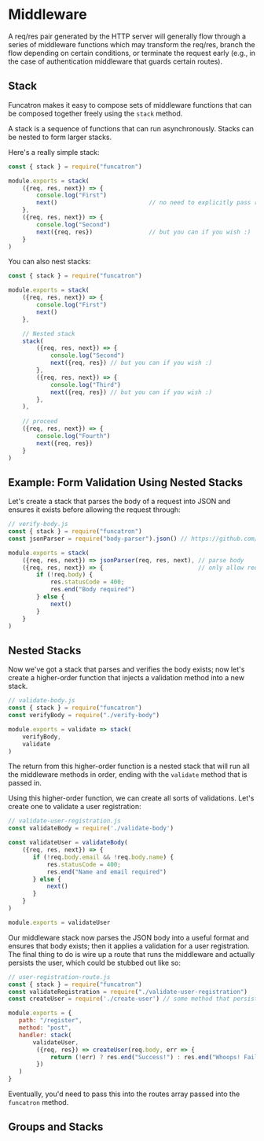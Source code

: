 # Middleware

A req/res pair generated by the HTTP server will generally flow through a series of middleware functions which may transform the req/res, branch the flow depending on certain conditions, or terminate the request early \(e.g., in the case of authentication middleware that guards certain routes\).

## Stack

Funcatron makes it easy to compose sets of middleware functions that can be composed together freely using the `stack` method.

A stack is a sequence of functions that can run asynchronously. Stacks can be nested to form larger stacks.

Here's a really simple stack:

```javascript
const { stack } = require("funcatron")

module.exports = stack(
    ({req, res, next}) => {
        console.log("First")
        next()                          // no need to explicitly pass req/res through
    },
    ({req, res, next}) => {
        console.log("Second")
        next({req, res})                // but you can if you wish :)
    }
)
```

You can also nest stacks:

```javascript
const { stack } = require("funcatron")

module.exports = stack(
    ({req, res, next}) => {
        console.log("First")
        next()                          
    },

    // Nested stack
    stack(
        ({req, res, next}) => {
            console.log("Second")
            next({req, res}) // but you can if you wish :)
        },
        ({req, res, next}) => {
            console.log("Third")
            next({req, res}) // but you can if you wish :)
        },
    ),
    
    // proceed
    ({req, res, next}) => {
        console.log("Fourth")
        next({req, res})                
    }
)
```

## Example: Form Validation Using Nested Stacks

Let's create a stack that parses the body of a request into JSON and ensures it exists before allowing the request through:

```javascript
// verify-body.js
const { stack } = require("funcatron")
const jsonParser = require("body-parser").json() // https://github.com/expressjs/body-parser

module.exports = stack(
    ({req, res, next}) => jsonParser(req, res, next), // parse body
    ({req, res, next}) => {                           // only allow request that have bodies through.
        if (!req.body) {
            res.statusCode = 400;
            res.end("Body required")
        } else {
            next()
        }
    }
)
```

## Nested Stacks

Now we've got a stack that parses and verifies the body exists; now let's create a higher-order function that injects a validation method into a new stack.

```javascript
// validate-body.js
const { stack } = require("funcatron")
const verifyBody = require("./verify-body")

module.exports = validate => stack(
    verifyBody,
    validate
)
```

The return from this higher-order function is a nested stack that will run all the middleware methods in order, ending with the `validate` method that is passed in.

Using this higher-order function, we can create all sorts of validations. Let's create one to validate a user registration:

```javascript
// validate-user-registration.js
const validateBody = require('./validate-body')

const validateUser = validateBody(
    ({req, res, next}) => {
       if (!req.body.email && !req.body.name) {
           res.statusCode = 400;
           res.end("Name and email required")
       } else {
           next()
       }
    }
)

module.exports = validateUser
```

Our middleware stack now parses the JSON body into a useful format and ensures that body exists; then it applies a validation for a user registration. The final thing to do is wire up a route that runs the middleware and actually persists the user, which could be stubbed out like so:

```javascript
// user-registration-route.js
const { stack } = require("funcatron")
const validateRegistration = require("./validate-user-registration")
const createUser = require('./create-user') // some method that persists to DB

module.exports = {
   path: "/register",
   method: "post",
   handler: stack(
       validateUser, 
        ({req, res}) => createUser(req.body, err => {
            return (!err) ? res.end("Success!") : res.end("Whoops! Failure")
        })
   )
}
```

Eventually, you'd need to pass this into the routes array passed into the `funcatron` method.

## Groups and Stacks



